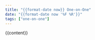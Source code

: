 ```yaml
---
title: "{{format-date now}} One-on-One"
date: "{{format-date now '%F %R'}}"
tags: ["one-on-one"]
---
```


{{content}}
